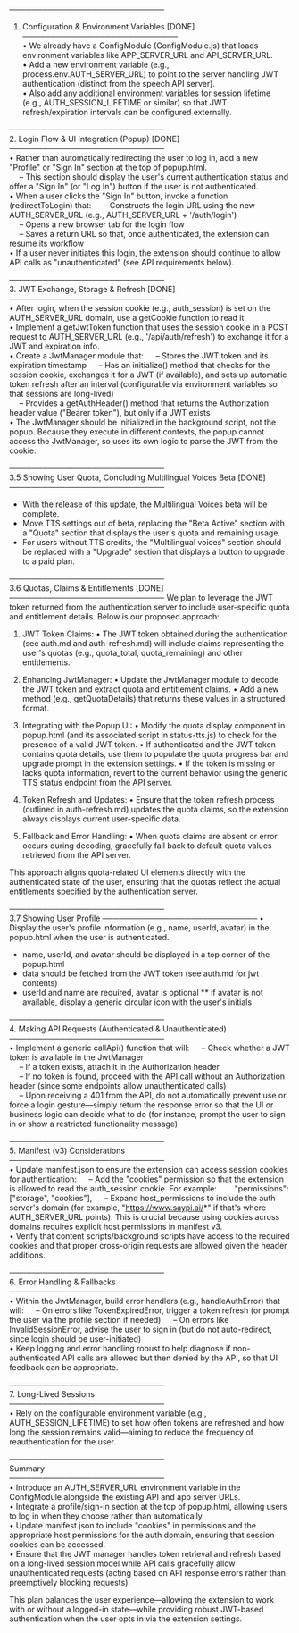 ────────────────────────────  
1. Configuration & Environment Variables [DONE]  
────────────────────────────  
• We already have a ConfigModule (ConfigModule.js) that loads environment variables like APP_SERVER_URL and API_SERVER_URL.  
• Add a new environment variable (e.g., process.env.AUTH_SERVER_URL) to point to the server handling JWT authentication (distinct from the speech API server).  
• Also add any additional environment variables for session lifetime (e.g., AUTH_SESSION_LIFETIME or similar) so that JWT refresh/expiration intervals can be configured externally.  

────────────────────────────  
2. Login Flow & UI Integration (Popup) [DONE]  
────────────────────────────  
• Rather than automatically redirecting the user to log in, add a new "Profile" or "Sign In" section at the top of popup.html.  
  – This section should display the user's current authentication status and offer a "Sign In" (or "Log In") button if the user is not authenticated.  
• When a user clicks the "Sign In" button, invoke a function (redirectToLogin) that:
  – Constructs the login URL using the new AUTH_SERVER_URL (e.g., AUTH_SERVER_URL + '/auth/login')  
  – Opens a new browser tab for the login flow  
  – Saves a return URL so that, once authenticated, the extension can resume its workflow  
• If a user never initiates this login, the extension should continue to allow API calls as "unauthenticated" (see API requirements below).

────────────────────────────  
3. JWT Exchange, Storage & Refresh  [DONE]
────────────────────────────  
• After login, when the session cookie (e.g., auth_session) is set on the AUTH_SERVER_URL domain, use a getCookie function to read it.  
• Implement a getJwtToken function that uses the session cookie in a POST request to AUTH_SERVER_URL (e.g., '/api/auth/refresh') to exchange it for a JWT and expiration info.  
• Create a JwtManager module that:
  – Stores the JWT token and its expiration timestamp
  – Has an initialize() method that checks for the session cookie, exchanges it for a JWT (if available), and sets up automatic token refresh after an interval (configurable via environment variables so that sessions are long-lived)  
  – Provides a getAuthHeader() method that returns the Authorization header value ("Bearer token"), but only if a JWT exists  
• The JwtManager should be initialized in the background script, not the popup. Because they execute in different contexts, the popup cannot access the JwtManager, so uses its own logic to parse the JWT from the cookie.

────────────────────────────  
3.5 Showing User Quota, Concluding Multilingual Voices Beta [DONE]
────────────────────────────  
* With the release of this update, the Multilingual Voices beta will be complete.
* Move TTS settings out of beta, replacing the "Beta Active" section with a "Quota" section that displays the user's quota and remaining usage.
* For users without TTS credits, the "Multilingual voices" section should be replaced with a "Upgrade" section that displays a button to upgrade to a paid plan.

────────────────────────────  
3.6 Quotas, Claims & Entitlements [DONE]
────────────────────────────
We plan to leverage the JWT token returned from the authentication server to include user-specific quota and entitlement details. Below is our proposed approach:

1. JWT Token Claims: 
   • The JWT token obtained during the authentication (see auth.md and auth-refresh.md) will include claims representing the user's quotas (e.g., quota_total, quota_remaining) and other entitlements.

2. Enhancing JwtManager:
   • Update the JwtManager module to decode the JWT token and extract quota and entitlement claims.
   • Add a new method (e.g., getQuotaDetails) that returns these values in a structured format.

3. Integrating with the Popup UI:
   • Modify the quota display component in popup.html (and its associated script in status-tts.js) to check for the presence of a valid JWT token.
   • If authenticated and the JWT token contains quota details, use them to populate the quota progress bar and upgrade prompt in the extension settings.
   • If the token is missing or lacks quota information, revert to the current behavior using the generic TTS status endpoint from the API server.

4. Token Refresh and Updates:
   • Ensure that the token refresh process (outlined in auth-refresh.md) updates the quota claims, so the extension always displays current user-specific data.

5. Fallback and Error Handling:
   • When quota claims are absent or error occurs during decoding, gracefully fall back to default quota values retrieved from the API server.

This approach aligns quota-related UI elements directly with the authenticated state of the user, ensuring that the quotas reflect the actual entitlements specified by the authentication server.

────────────────────────────  
3.7 Showing User Profile
────────────────────────────
• Display the user's profile information (e.g., name, userId, avatar) in the popup.html when the user is authenticated.
* name, userId, and avatar should be displayed in a top corner of the popup.html
* data should be fetched from the JWT token (see auth.md for jwt contents)
* userId and name are required, avatar is optional
** if avatar is not available, display a generic circular icon with the user's initials


────────────────────────────  
4. Making API Requests (Authenticated & Unauthenticated)  
────────────────────────────  
• Implement a generic callApi() function that will:
  – Check whether a JWT token is available in the JwtManager  
  – If a token exists, attach it in the Authorization header  
  – If no token is found, proceed with the API call without an Authorization header (since some endpoints allow unauthenticated calls)  
  – Upon receiving a 401 from the API, do not automatically prevent use or force a login gesture—simply return the response error so that the UI or business logic can decide what to do (for instance, prompt the user to sign in or show a restricted functionality message)  

────────────────────────────  
5. Manifest (v3) Considerations  
────────────────────────────  
• Update manifest.json to ensure the extension can access session cookies for authentication:
  – Add the "cookies" permission so that the extension is allowed to read the auth_session cookie. For example:
  "permissions": ["storage", "cookies"],
  – Expand host_permissions to include the auth server's domain (for example, "https://www.saypi.ai/*" if that's where AUTH_SERVER_URL points). This is crucial because using cookies across domains requires explicit host permissions in manifest v3.  
• Verify that content scripts/background scripts have access to the required cookies and that proper cross-origin requests are allowed given the header additions.

────────────────────────────  
6. Error Handling & Fallbacks  
────────────────────────────  
• Within the JwtManager, build error handlers (e.g., handleAuthError) that will:
  – On errors like TokenExpiredError, trigger a token refresh (or prompt the user via the profile section if needed)
  – On errors like InvalidSessionError, advise the user to sign in (but do not auto-redirect, since login should be user-initiated)  
• Keep logging and error handling robust to help diagnose if non-authenticated API calls are allowed but then denied by the API, so that UI feedback can be appropriate.

────────────────────────────  
7. Long-Lived Sessions  
────────────────────────────  
• Rely on the configurable environment variable (e.g., AUTH_SESSION_LIFETIME) to set how often tokens are refreshed and how long the session remains valid—aiming to reduce the frequency of reauthentication for the user.

────────────────────────────  
Summary  
────────────────────────────  
• Introduce an AUTH_SERVER_URL environment variable in the ConfigModule alongside the existing API and app server URLs.  
• Integrate a profile/sign-in section at the top of popup.html, allowing users to log in when they choose rather than automatically.  
• Update manifest.json to include "cookies" in permissions and the appropriate host permissions for the auth domain, ensuring that session cookies can be accessed.  
• Ensure that the JWT manager handles token retrieval and refresh based on a long-lived session model while API calls gracefully allow unauthenticated requests (acting based on API response errors rather than preemptively blocking requests).  

This plan balances the user experience—allowing the extension to work with or without a logged-in state—while providing robust JWT-based authentication when the user opts in via the extension settings.
